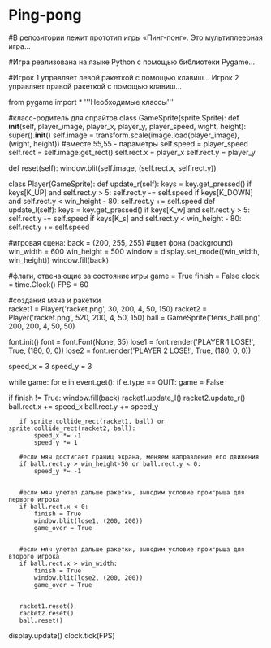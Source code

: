 # Ping-pong
#В репозитории лежит прототип игры «Пинг-понг». Это мультиплеерная игра…

#Игра реализована на языке Python с помощью библиотеки Pygame…

#Игрок 1 управляет левой ракеткой с помощью клавиш… Игрок 2 управляет правой ракеткой с помощью клавиш...

from pygame import *
'''Необходимые классы'''


#класс-родитель для спрайтов
class GameSprite(sprite.Sprite):
   def __init__(self, player_image, player_x, player_y, player_speed, wight, height):
       super().__init__()
       self.image = transform.scale(image.load(player_image), (wight, height)) #вместе 55,55 - параметры
       self.speed = player_speed
       self.rect = self.image.get_rect()
       self.rect.x = player_x
       self.rect.y = player_y


   def reset(self):
       window.blit(self.image, (self.rect.x, self.rect.y))


class Player(GameSprite):
   def update_r(self):
       keys = key.get_pressed()
       if keys[K_UP] and self.rect.y > 5:
           self.rect.y -= self.speed
       if keys[K_DOWN] and self.rect.y < win_height - 80:
           self.rect.y += self.speed
   def update_l(self):
       keys = key.get_pressed()
       if keys[K_w] and self.rect.y > 5:
           self.rect.y -= self.speed
       if keys[K_s] and self.rect.y < win_height - 80:
           self.rect.y += self.speed


#игровая сцена:
back = (200, 255, 255) #цвет фона (background)
win_width = 600
win_height = 500
window = display.set_mode((win_width, win_height))
window.fill(back)


#флаги, отвечающие за состояние игры
game = True
finish = False
clock = time.Clock()
FPS = 60


#создания мяча и ракетки   
racket1 = Player('racket.png', 30, 200, 4, 50, 150) 
racket2 = Player('racket.png', 520, 200, 4, 50, 150)
ball = GameSprite('tenis_ball.png', 200, 200, 4, 50, 50)


font.init()
font = font.Font(None, 35)
lose1 = font.render('PLAYER 1 LOSE!', True, (180, 0, 0))
lose2 = font.render('PLAYER 2 LOSE!', True, (180, 0, 0))


speed_x = 3
speed_y = 3


while game:
   for e in event.get():
       if e.type == QUIT:
           game = False

   if finish != True:
       window.fill(back)
       racket1.update_l()
       racket2.update_r()
       ball.rect.x += speed_x
       ball.rect.y += speed_y


       if sprite.collide_rect(racket1, ball) or sprite.collide_rect(racket2, ball):
           speed_x *= -1
           speed_y *= 1

       #если мяч достигает границ экрана, меняем направление его движения
       if ball.rect.y > win_height-50 or ball.rect.y < 0:
           speed_y *= -1


       #если мяч улетел дальше ракетки, выводим условие проигрыша для первого игрока
       if ball.rect.x < 0:
           finish = True
           window.blit(lose1, (200, 200))
           game_over = True


       #если мяч улетел дальше ракетки, выводим условие проигрыша для второго игрока
       if ball.rect.x > win_width:
           finish = True
           window.blit(lose2, (200, 200))
           game_over = True


       racket1.reset()
       racket2.reset()
       ball.reset()


   display.update()
   clock.tick(FPS)
